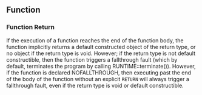 ## Function
### Function Return

If the execution of a function reaches the end of the function body, the function implicitly returns a default constructed object of the return type, or no object if the return type is void. However; if the return type is not default constructible, then the function triggers a fallthrough fault (which by default, terminates the program by calling RUNTIME::terminate()). However, if the function is declared NOFALLTHROUGH, then executing past the end of the body of the function without an explicit `RETURN` will always trigger a fallthrough fault, even if the return type is void or default constructible.
